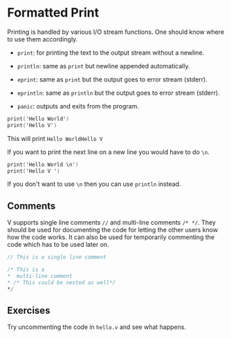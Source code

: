 # Formatted Print

Printing is handled by various I/O stream functions. One should know where to use them accordingly.

- `print`: for printing the text to the output stream without a newline.

- `println`: same as `print` but newline appended automatically.

- `eprint`: same as `print` but the output goes to error stream (stderr).

- `eprintln`: same as `println` but the output goes to error stream (stderr).

- `panic`: outputs and exits from the program.

```v
print('Hello World')
print('Hello V')
```

This will print `Hello WorldHello V`

If you want to print the next line on a new line you would have to do `\n`.

```v
print('Hello World \n')
print('Hello V ')
```

If you don't want to use `\n` then you can use `println` instead.

## Comments

V supports single line comments `//` and multi-line comments `/* */`.
They should be used for documenting the code for letting the other users know how the code works.
It can also be used for temporarily commenting the code which has to be used later on.

```v
// This is a single line comment

/* This is a
*  multi-line comment
* /* This could be nested as well*/
*/
```

## Exercises

Try uncommenting the code in `hello.v` and see what happens.

